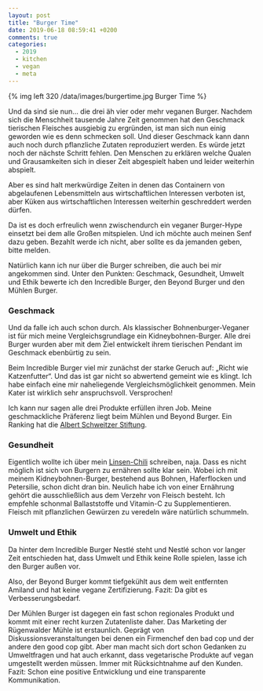 ```yaml
---
layout: post
title: "Burger Time"
date: 2019-06-18 08:59:41 +0200
comments: true
categories:
  - 2019
  - kitchen
  - vegan
  - meta
---
```

{% img left 320 /data/images/burgertime.jpg Burger Time %}

Und da sind sie nun… die drei äh vier oder mehr veganen Burger. Nachdem sich die Menschheit tausende Jahre Zeit genommen hat den Geschmack tierischen Fleisches ausgiebig zu ergründen, ist man sich nun einig geworden wie es denn schmecken soll. Und dieser Geschmack kann dann auch noch durch pflanzliche Zutaten reproduziert werden. Es würde jetzt noch der nächste Schritt fehlen. Den Menschen zu erklären welche Qualen und Grausamkeiten sich in dieser Zeit abgespielt haben und leider weiterhin abspielt.

Aber es sind halt merkwürdige Zeiten in denen das Containern von abgelaufenen Lebensmitteln aus wirtschaftlichen Interessen verboten ist, aber Küken aus wirtschaftlichen Interessen weiterhin geschreddert werden dürfen.

Da ist es doch erfreulich wenn zwischendurch ein veganer Burger-Hype einsetzt bei dem alle Großen mitspielen.
Und ich möchte auch meinen Senf dazu geben. Bezahlt werde ich nicht, aber sollte es da jemanden geben, bitte melden.

Natürlich kann ich nur über die Burger schreiben, die auch bei mir angekommen sind. Unter den Punkten: Geschmack, Gesundheit, Umwelt und Ethik bewerte ich den Incredible Burger, den Beyond Burger und den Mühlen Burger.

### Geschmack

Und da falle ich auch schon durch. Als klassischer Bohnenburger-Veganer ist für mich meine Vergleichsgrundlage ein Kidneybohnen-Burger. Alle drei Burger wurden aber mit dem Ziel entwickelt ihrem tierischen Pendant im Geschmack ebenbürtig zu sein.

Beim Incredible Burger viel mir zunächst der starke Geruch auf: „Richt wie Katzenfutter“. Und das ist gar nicht so abwertend gemeint wie es klingt. Ich habe einfach eine mir naheliegende Vergleichsmöglichkeit genommen. Mein Kater ist wirklich sehr anspruchsvoll. Versprochen!

Ich kann nur sagen alle drei Produkte erfüllen ihren Job. Meine geschmackliche Präferenz liegt beim Mühlen und Beyond Burger. Ein Ranking hat die [Albert Schweitzer Stiftung][ass].

### Gesundheit

Eigentlich wollte ich über mein [Linsen-Chili][kitchen] schreiben, naja. Dass es nicht möglich ist sich von Burgern zu ernähren sollte klar sein. Wobei ich mit meinem Kidneybohnen-Burger, bestehend aus Bohnen, Haferflocken und Petersilie, schon dicht dran bin. Neulich habe ich von einer Ernährung gehört die ausschließlich aus dem Verzehr von Fleisch besteht. Ich empfehle schonmal Ballaststoffe und Vitamin-C zu Supplementieren. Fleisch mit pflanzlichen Gewürzen zu veredeln wäre natürlich schummeln.

### Umwelt und Ethik

Da hinter dem Incredible Burger Nestlé steht und Nestlé schon vor langer Zeit entschieden hat, dass Umwelt und Ethik keine Rolle spielen, lasse ich den Burger außen vor.

Also, der Beyond Burger kommt tiefgekühlt aus dem weit entfernten Amiland und hat keine vegane Zertifizierung. Fazit: Da gibt es Verbesserungsbedarf.

Der Mühlen Burger ist dagegen ein fast schon regionales Produkt und kommt mit einer recht kurzen Zutatenliste daher. Das Marketing der Rügenwalder Mühle ist erstaunlich. Geprägt von Diskussionsveranstaltungen bei denen ein Firmenchef den bad cop und der andere den good cop gibt. Aber man macht sich dort schon Gedanken zu Umweltfragen und hat auch erkannt, dass vegetarische Produkte auf vegan umgestellt werden müssen. Immer mit Rücksichtnahme auf den Kunden. Fazit: Schon eine positive Entwicklung und eine transparente Kommunikation.

[ass]: https://vegan-taste-week.de/vegane-burger-vergleich
[kitchen]: https://vkitchen.herokuapp.com/recipes/163/embedded?locale=de&published=false
